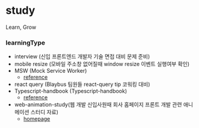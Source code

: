 # study

Learn, Grow

### learningType

- interview (신입 프론트엔드 개발자 기술 면접 대비 문제 준비)
- mobile resize (모바일 주소창 없어질때 window resize 이벤트 실행여부 확인)
- MSW (Mock Service Worker)
  - [reference](https://mswjs.io/)
- react query (Blaybus 팀원들 react-query tip 코워킹 대비)
- Typescript-handbook (Typescript-handbook)
  - [reference](https://typescript-kr.github.io/)
- web-animation-study(웹 개발 신입사원때 회사 홈페이지 프론트 개발 관련 애니메이션 스터디 자료)
  - [homepage](https://www.triplllet.com/ko/)